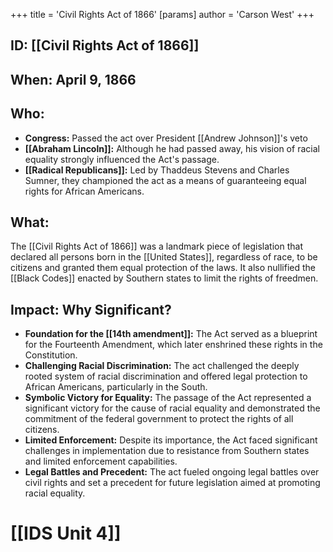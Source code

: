 +++
 title = 'Civil Rights Act of 1866'
[params]
	author = 'Carson West'
+++
## ID: [[Civil Rights Act of 1866]] 

## When: April 9, 1866 

## Who: 
* **Congress:** Passed the act over President [[Andrew Johnson]]'s veto
* **[[Abraham Lincoln]]:** Although he had passed away, his vision of racial equality strongly influenced the Act's passage. 
* **[[Radical Republicans]]:** Led by Thaddeus Stevens and Charles Sumner, they championed the act as a means of guaranteeing equal rights for African Americans.

## What:
The [[Civil Rights Act of 1866]] was a landmark piece of legislation that declared all persons born in the [[United States]], regardless of race, to be citizens and granted them equal protection of the laws. It also nullified the [[Black Codes]] enacted by Southern states to limit the rights of freedmen.

## Impact: Why Significant?
* **Foundation for the [[14th amendment]]:** The Act served as a blueprint for the Fourteenth Amendment, which later enshrined these rights in the Constitution.
* **Challenging Racial Discrimination:** The act challenged the deeply rooted system of racial discrimination and offered legal protection to African Americans, particularly in the South.
* **Symbolic Victory for Equality:** The passage of the Act represented a significant victory for the cause of racial equality and demonstrated the commitment of the federal government to protect the rights of all citizens.
* **Limited Enforcement:** Despite its importance, the Act faced significant challenges in implementation due to resistance from Southern states and limited enforcement capabilities. 
* **Legal Battles and Precedent:** The act fueled ongoing legal battles over civil rights and set a precedent for future legislation aimed at promoting racial equality. 

# [[IDS Unit 4]]
